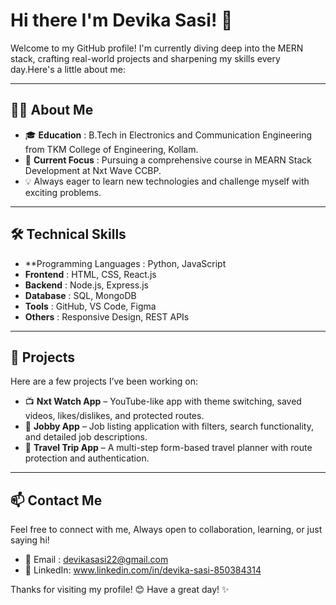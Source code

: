 # Hi there I'm Devika Sasi! 👋

Welcome to my GitHub profile! I'm currently diving deep into the MERN stack, crafting real-world projects and sharpening my skills every day.Here's a little about me:

___

## 👨‍💻 About Me

- 🎓 **Education** : B.Tech in Electronics and Communication Engineering from TKM College of Engineering, Kollam.
- 🌱 **Current Focus** : Pursuing a comprehensive course in MEARN Stack Development at Nxt Wave CCBP.
- 💡 Always eager to learn new technologies and challenge myself with exciting problems.

---

## 🛠️ Technical Skills
- **Programming Languages : Python, JavaScript
- **Frontend** : HTML, CSS, React.js  
- **Backend** : Node.js, Express.js  
- **Database** : SQL, MongoDB  
- **Tools** :  GitHub, VS Code, Figma 
- **Others** : Responsive Design, REST APIs

___


## 📁 Projects

Here are a few projects I’ve been working on:

- 📺 **Nxt Watch App** – YouTube-like app with theme switching, saved videos, likes/dislikes, and protected routes.  
- 💼 **Jobby App** – Job listing application with filters, search functionality, and detailed job descriptions.
- 🚗 **Travel Trip App** – A multi-step form-based travel planner with route protection and authentication.

___

## 📫 Contact Me

Feel free to connect with me, Always open to collaboration, learning, or just saying hi!

- 📧 Email : devikasasi22@gmail.com
-  🔗 LinkedIn: www.linkedin.com/in/devika-sasi-850384314


Thanks for visiting my profile! 😊 Have a great day! ✨
